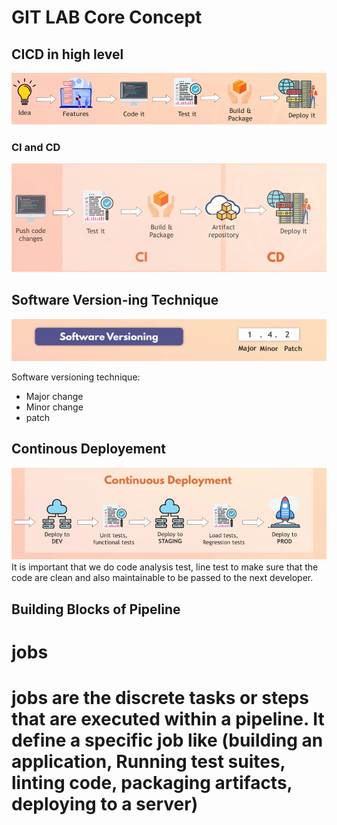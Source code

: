 # GIT LAB Core Concept


## CICD in high level
![CICD_in_highlevel](https://github.com/farellfebriano/GITLAB_CICD/blob/main/Core_Concept/Image/CICD_in_highlevel.png?raw=true)

### CI and CD
![CICD_in_highlevel](https://github.com/farellfebriano/GITLAB_CICD/blob/main/Core_Concept/Image/CI_and_CD.png?raw=true)

## Software Version-ing Technique 
![CICD_in_highlevel](https://github.com/farellfebriano/GITLAB_CICD/blob/main/Core_Concept/Image/software_versioning.png?raw=true)

Software versioning technique:
<ul>
  <li>Major change</li>
  <li>Minor change</li>
  <li>patch</li>
</ul>

## Continous Deployement
![CICD_in_highlevel](https://github.com/farellfebriano/GITLAB_CICD/blob/main/Core_Concept/Image/continous_dployement.png?raw=true)
<br/>
It is important that we do code analysis test, line test to make sure that the code are clean and also maintainable to be passed to the next developer. 

## Building Blocks of Pipeline

<h1> jobs <h1/>
jobs are the discrete tasks or steps that are executed within a pipeline. It define a specific job like (building an application, Running test suites, linting code, packaging artifacts, deploying to a server)



